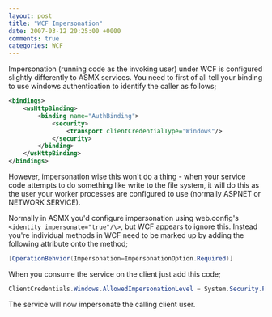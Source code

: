 ```yaml
---
layout: post
title: "WCF Impersonation"
date: 2007-03-12 20:25:00 +0000
comments: true
categories: WCF
---
```

Impersonation (running code as the invoking user) under WCF is
configured slightly differently to ASMX services. You need to first of
all tell your binding to use windows authentication to identify the
caller as follows;

``` xml
<bindings>
    <wsHttpBinding>
        <binding name="AuthBinding">
            <security>
                <transport clientCredentialType="Windows"/>
            </security>
        </binding>
    </wsHttpBinding>
</bindings>
```

However, impersonation wise this won't do a thing - when your service
code attempts to do something like write to the file system, it will do
this as the user your worker processes are configured to use (normally
ASPNET or NETWORK SERVICE).

Normally in ASMX you'd configure impersonation using web.config's
`<identity impersonate="true"/\>`, but WCF appears to ignore this.
Instead you're individual methods in WCF need to be marked up by adding
the following attribute onto the method;

``` c#
[OperationBehvior(Impersonation=ImpersonationOption.Required)]
```

When you consume the service on the client just add this code;

``` c#
ClientCredentials.Windows.AllowedImpersonationLevel = System.Security.Principal.TokenImpersonationLevel.Impersonation;
```

The service will now impersonate the calling client user.
